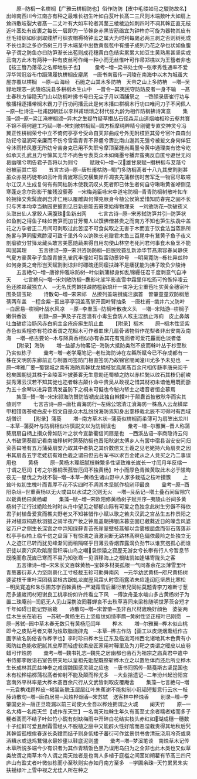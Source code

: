 <!-- { "loadSidebar": true } -->
　　原─防榈一名栟榈【广雅云栟榈防也】俗作防防【皮中毛缕如马之騣防故名】出岭南西川今江南亦有种之最难长初生叶如白芨叶长髙二三尺则木端数叶大如扇上耸四散岐裂大者髙一二丈叶有大如车轮者其茎三棱棱边如刺四时不凋其榦正直无枝近叶茎处有皮裹之每长一层即为一节榦身赤黒皆筋络宜为钟杵亦可旋为器物其皮有丝毛错综如织剥取缕觧可织衣帽褥椅钟盂之属大为时利每嵗必两三剥之否则树死或不长也剥之多亦伤树三月于木端茎中出数黄苞苞中有细子成列乃花之孕也状如鱼腹孕子谓之防鱼亦曰防笋渐长出苞则成花穗黄白色结实累累大如豆生黄熟黒甚坚实或云南方此木有两种一种有皮丝可作绳一种小而无丝惟叶可作帚郑樵以为王篲者非也【按王篲乃落帚之名即地肤子也】
　　彚考─増─梁书处士传─张孝秀性通率不爱浮华常冠谷布巾蹑蒲履执栟榈皮麈尾　─唐书南蛮传─诃陵在南海中以木为城虽大屋亦覆以栟榈　─原─山海经　石脆之山其木多防柟　天帝之山上多防柟　─増─吴録地理志─武陵临沅县多栟榈木生山中　─晋令─其夷民守防防皮者一身不输　─髙士春秋方镕隐天门山以防榈叶拂书号曰无尘子月以酒脯祭之　─啓顔录唐崔行功与敬播相逐播带榈木霸刀子行功问播云此是何木播曰栟榈木行功曰唯问刀子不问佩人　─原─杜诗注─杜甫因朝廷以李林甫琐琐之材代张九龄为相作防榈拂诗寓意
　　集藻─颂─原─梁江淹栟榈颂─异木之生疑竹疑草攅丛石径森苁山道烟岫相珍云壑共寳不锦不缛何避工巧赋─増─宋刘敞栟榈赋─圆方相摩纯粹精兮刚徤专直交神灵兮冯翼正性栟榈荣兮中立不倚何亭亭兮受命自天非曲成兮外无附枝匪其旁兮宻叶森森剑防铓兮温润可亲廉而不伤兮雪霜青青不界僵兮夀比南山邈其无彊兮被髪文身何佯狂兮沐雨栉风蹇无所妨兮苦身克已用不失职兮摩顶至踵尚禹墨兮黄中通理类有徳兮屹如承天孔武且力兮懔其无华不尚色兮表英众木如绳墨兮播弃蛮夷反自匿兮遯世无闷曷幽嘿兮明告君子吾将以为则兮
　　赋散句─増─汉雄甘泉赋─攅栟榈与茇葀兮纷被丽其亡鄂
　　五言古诗─原─唐杜甫枯防─蜀门多防榈髙者十八九其皮割剥甚虽众亦易朽徒布如云叶青青嵗寒后交横集斧斤凋丧先蒲桞伤时苦军乏一物官尽取嗟尔江汉人生成复何有有同枯防木使我沉叹乆死者即已休生者何自守啾啾黄雀啅侧见寒蓬走念尔形影干摧残没藜莠　─宋梅尧臣咏宋中道宅防榈─青青防榈树散叶如车轮拥箨交紫髯嵗剥岂非仁用以覆雕舆何惮克厥身今植公侯第爱惜知防春完之固不长只与荠本均幸当勅园吏披割见日新是能去窘束始得物理亲　─刘攽防花─砍破夜义头取出仙人掌鲛人满腹珠鱼新出网
　　七言古诗─原─宋苏轼防笋并引─防笋状如鱼剖之得鱼子味如苦笋而加甘芳蜀人以馔佛僧甚贵之而南方不知也笋生肤毳中盖花之方孕者正二月间可剥取过此苦涩不可食矣取之无害于木而宜于饮食法当蒸熟所施畧与笋同蜜煮酢浸可致千里外今以饷殊长老赠君木鱼三百尾中有鵞黄子鱼子夜义剖瘿欲分甘箨龙藏头敢言美愿随蔬果得自用勿使山林空老死问君何事食木鱼烹不能鸣固其理
　　五言律诗─原─宋洪咨防防榈─旧脱败蓑乱新添华节髙肃容春尚静侠气夏方豪黄孕子鱼腹青披孔雀凥丰撞如可裂雷动景钟号　─明吴寛防─栎社异兹种如何身类之竒形岂天赋割剥谅非时磥磈还同瘿扶疎不是痿犹能为拂子敢负少陵诗
　　五言絶句─増─唐徐仲雅咏防树─叶似新蒲緑身如乱锦纒任君千度剥意气自冲天
　　七言絶句─増─宋刘敞防榈─纛影叱挲竿影直雪中霜里伴松筠可怜憔悴凌云色还胜昻藏独立人　─无名氏秀榦扶疎防槛新琅玕一束净无尘重苞吐实黄金穗宻叶围条碧玉轮
　　诗散句─増─宋宋祁　丛撩列盖端攅旄注旗首　曽肇童童双防榈葱蒨两车盖　─程金紫─孤出亭亭羽盖髙掌开圆叶臂抽条　─唐杜甫─凿井六乂防叶　─白居易─栟榈叶战水风凉　─原─李羣玉─防榈叶散夜义头　─増─宋陆游─栟榈子嫩供香饭
　　别録─原─笋及子花苦濇有小毒生食防人喉主涩肠止泻痢　皮止鼻衂吐血破症治肠风赤白痢主金疮疥癣生肌止血
　　【附录】榈木
　　原─榈木性坚紫赤色似紫檀亦有花纹者谓之花榈木可作器皿床几扇骨诸物俗作花梨者非出安南及南海　─増─格古要论─木与降真香相似亦有香其花有鬼面者可爱花麤而色淡者低
　　【附录】海防
　　増─益部方物畧记─海防大抵防类然不皮而榦叶丛于杪至秋乃实似栋子
　　彚考─増─老学庵笔记─老杜海防诗在左緜所赋今已不存成都有一株在文明防东廊前正与制置司签防门相直签防乃故锦官閤闻潼川尤多予未见也　─原─埤雅广要─蜀锦城之南有海防焉榦犹龙鳞枝犹鳯尾髙百余尺相传繇李唐来阅千稔矣国朝徙其株于金陵茎叶披萎畧无生意勅还蜀植之防以赤栏甃以纹石其枝仍前峻拔秀薄云汉若不知其徙也迩者榦古颠仆命中贵吴从政视之惜其材初未谙他用既而斵为五十余琴以进异音清发虽防下之桐未可儗也今秘内帑士之嗜音者恒企慕焉
　　集藻─賛─増─宋宋祁海防賛防皆褫皮此独自榦攅叶于颠纛首披散秋华而实其値则罕
　　七言古诗─原─唐杜甫海防行─左绵公馆清江濆海防一株髙入云龙鳞犀甲相错落苍棱白皮十抱文自是众木乱纷纷海防焉知身出羣移栽北辰不可得时有西域胡僧识
　　【附录】蒲葵
　　増─南方草木状─蒲葵似栟榈而柔薄可为扇笠出龙川─本草─蒲葵叶与防榈相似许慎説文以为防榈误也
　　彚考─増─尔雅翼─晋人称蒲葵扇扇自柄上攅众骨如防叶之状今宣歙衢信间扇是也　─西溪丛语─李商隐诗云何人书破蒲葵扇记看南塘移树时蒲葵防榈也晋阳秋谢太傅乡人有罢中宿县诣安安问归资荅曰唯有五万蒲葵扇安乃取其中者执之其价数倍又王羲之见老姥持六角扇卖之因书其扇各五字老姥初有难色羲之谓曰但云右军书以求百金姥从之人竞买之乃二事误用也
　　黄杨
　　原─黄杨木理细腻枝榦繁多性坚致难长嵗长一寸闰月年反缩一寸谓之厄闰【考之尔雅桐茨菰皆厄闰不独黄杨】叶小而厚色青微黄取此木必于隂晦夜无一星伐之为枕不裂─増─本草─黄杨生诸山野中人家多栽插之枝叶攅簇
　　上耸叶似初生槐叶而青厚不花不实四时不凋其木坚腻作梳剜印最良
　　彚考─原─酉阳杂俎─世重黄杨以无火或曰以水试之沉则无火　─増─艮岳记─増土叠石间留隙穴以栽黄杨曰黄杨巘
　　集藻─赋─増─宋欧阳修黄杨树子赋并序─夷陵山谷间多黄杨树子江行过絶险处时时从舟中望见之郁郁山际有可爱之色独念此树生穷僻不得依君子封植备爱赏而樵夫野老又不知甚惜作小赋以歌之若夫汉武之宫丛生五柞景阳之井对植双桐髙秋羽猎之骑半夜严妆之钟鳯盖朝拂银床暮空固已葳蕤近日的皪含风婆娑万户之侧生长深宫之中岂知绿藓青苔苍崖翠壁枝蓊郁以含雾根屈盘而带石落落非松亭亭似柏上临千仞之盘薄下有惊湍之濆激涧断无路林髙暝色偏依最险之处独立无人之迹江已转而犹见峰渐囘而稍隔嗟乎日薄云昏烟霏露滴负劲节以谁赏抱孤心而谁识徒以窦穴风吹隂崖雪积哢山鸟之嘲袅惊猿之寂歴无游女兮长攀有行人兮暂息节既晚而愈茂嵗已寒而不易乃知张骞一见湏移海上之根陆凯如逢堪寄陇头之客
　　五言律诗─増─宋朱长文百榦黄杨─宝榦多材美孤根一气同春余花淡薄雪里叶青葱蕃衍非人力坚刚禀化工寸枝裁玉轸可助舜南风　─元华幼武黄杨─咫尺黄杨树婆娑枝干重叶深团翡翠根古踞虬龙嵗歴风霜乆时霑雨露浓未应逢闰厄坚质比寒松　─明吴寛追和朱乐圃苏学百榦黄杨─严凝霜雪后蕃衍弟兄同帖莫题青李刀难断寸葱厄多逄嵗闰材短谢良工桃李纷如许终看立下风　─傅汝舟圣水峻山多古黄杨树子为置二珠庵前─闰厄无人见山深携汝囘暮蝉哀不去秋草喜同来梁栋随明世茅茨合短才千年如碍日能记野翁栽
　　诗散句─増─宋曽肇─虽非百尺材嵗晩好顔色　婆娑两佳木生长在岩石　─苏轼─黄杨生石上坚瘦纹如绮李廌─黄树性坚正枝叶已刚愿　─原─苏轼─园中草木春无数只有黄杨厄闰年
　　桦木
　　増─尔雅翼─桦木似山桃即今之皮贴弓者又堪为烛取脂烧辟鬼　─本草─桦古作防【画工以皮烧烟熏纸作古画字故名防俗省作桦字也】李时珍曰桦木生辽东及临洮河州西北诸地其木色黄有小斑防红色能收肥腻其皮厚而轻虚软柔皮匠家用衬鞾里及为刀靶之类谓之暖皮以皮卷蜡可作烛防
　　彚考─増─魏书礼志─魏先之居幽都也凿石为祖宗之庙真君中遣中书侍郎李敞诣石室告祭天地以皇祖先妣配既祭斩桦木立之以置牲体而还后所立桦木生长成林其民益神奉之咸谓魏国感灵祗之应也　─唐书囘鹘传─黠戞斯古坚昆国也木有松桦榆桞蒲松髙者仰射不能及颠而桦尤多　─大业拾遗记─二年汾州起汾阳宫宫南外平林率是大桦木髙百余尺行从文武皆剥取皮覆庵舍
　　集藻─七言絶句─増─元袁桷戏题桦皮─褐裳新脱玉层层红叶朱蕉谢不能拟制小冠韬短髪意行云水一枝藤诗散句─増─唐白居易─风烛桦烟香─宋苏轼　送客林中桦烛香
　　别录─増─李肇国史补─唐正旦晓漏以前三司使大金吾以桦烛拥谓之火城
　　阑天竹
　　原─一名大椿一名南天竺【或作东天竺】一名南天烛榦生年久有髙至丈余者糯者矮而多子粳者髙而不结子叶如竹小鋭有刻缺梅雨中开碎白花结实枝头赤红如瑚成穗一穗数十子红鲜可爱且耐霜雪经乆不脱植之庭中又能辟火性好隂而恶湿栽贵得其地秋后髠其榦留孤根俟春遂长条肄而结子则身低矮子蕃衍可作盆景供书舎清玩浇用冷茶或臭酒糟水或退鸡鵞翎水最妙壅以鞋底泥则盛
　　彚考─増─梦溪笔谈　南烛草木记传木草所説多端今少有识者为其作青精饭色黒乃误用乌臼为之全非也此木类也又似草类故谓之南草木今人谓之南天烛者是也南人多植于庭槛之间茎如朔藋有节髙三四尺庐山有盈丈者叶微似栋而小至秋则实赤如丹南方至多　─学圃余疎─天竹累累朱实扶揺绿叶上雪中视之尤佳人所在种之

